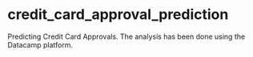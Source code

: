 # credit_card_approval_prediction
Predicting Credit Card Approvals. The analysis has been done using the Datacamp platform.
